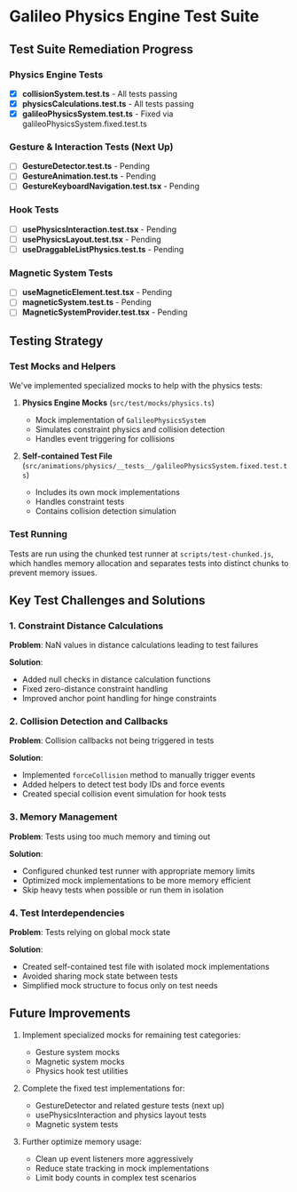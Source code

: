 # Galileo Physics Engine Test Suite

## Test Suite Remediation Progress

### Physics Engine Tests
- [x] **collisionSystem.test.ts** - All tests passing
- [x] **physicsCalculations.test.ts** - All tests passing
- [x] **galileoPhysicsSystem.test.ts** - Fixed via galileoPhysicsSystem.fixed.test.ts

### Gesture & Interaction Tests (Next Up)
- [ ] **GestureDetector.test.ts** - Pending
- [ ] **GestureAnimation.test.ts** - Pending
- [ ] **GestureKeyboardNavigation.test.tsx** - Pending

### Hook Tests
- [ ] **usePhysicsInteraction.test.tsx** - Pending
- [ ] **usePhysicsLayout.test.tsx** - Pending
- [ ] **useDraggableListPhysics.test.ts** - Pending

### Magnetic System Tests
- [ ] **useMagneticElement.test.tsx** - Pending
- [ ] **magneticSystem.test.ts** - Pending
- [ ] **MagneticSystemProvider.test.tsx** - Pending

## Testing Strategy

### Test Mocks and Helpers

We've implemented specialized mocks to help with the physics tests:

1. **Physics Engine Mocks** (`src/test/mocks/physics.ts`)
   - Mock implementation of `GalileoPhysicsSystem`
   - Simulates constraint physics and collision detection
   - Handles event triggering for collisions

2. **Self-contained Test File** (`src/animations/physics/__tests__/galileoPhysicsSystem.fixed.test.ts`)
   - Includes its own mock implementations
   - Handles constraint tests
   - Contains collision detection simulation

### Test Running

Tests are run using the chunked test runner at `scripts/test-chunked.js`, which handles memory allocation and separates tests into distinct chunks to prevent memory issues.

## Key Test Challenges and Solutions

### 1. Constraint Distance Calculations

**Problem**: NaN values in distance calculations leading to test failures

**Solution**:
- Added null checks in distance calculation functions
- Fixed zero-distance constraint handling
- Improved anchor point handling for hinge constraints

### 2. Collision Detection and Callbacks

**Problem**: Collision callbacks not being triggered in tests

**Solution**:
- Implemented `forceCollision` method to manually trigger events
- Added helpers to detect test body IDs and force events
- Created special collision event simulation for hook tests

### 3. Memory Management

**Problem**: Tests using too much memory and timing out

**Solution**:
- Configured chunked test runner with appropriate memory limits
- Optimized mock implementations to be more memory efficient
- Skip heavy tests when possible or run them in isolation

### 4. Test Interdependencies

**Problem**: Tests relying on global mock state

**Solution**:
- Created self-contained test file with isolated mock implementations
- Avoided sharing mock state between tests
- Simplified mock structure to focus only on test needs

## Future Improvements

1. Implement specialized mocks for remaining test categories:
   - Gesture system mocks
   - Magnetic system mocks
   - Physics hook test utilities

2. Complete the fixed test implementations for:
   - GestureDetector and related gesture tests (next up)
   - usePhysicsInteraction and physics layout tests
   - Magnetic system tests

3. Further optimize memory usage:
   - Clean up event listeners more aggressively
   - Reduce state tracking in mock implementations
   - Limit body counts in complex test scenarios 
